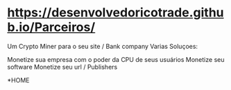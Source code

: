 # https://desenvolvedoricotrade.github.io/Parceiros/

Um Crypto Miner 
para o seu site / Bank company
Varias Soluçoes:

Monetize sua empresa com o poder da CPU de seus usuários
Monetize seu software
Monetize seu url / Publishers



<!DOCTYPE html>
<html>
<head>

     
</head>
<body>
</body>
</html>*HOME
